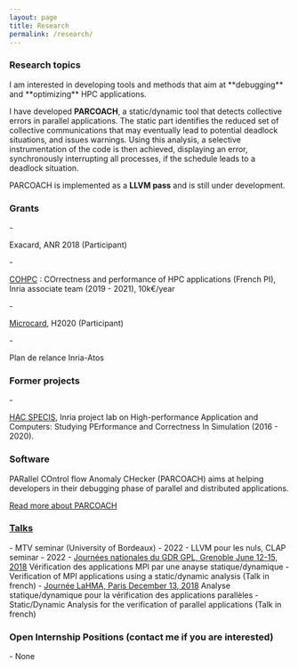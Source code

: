 ```yaml
---
layout: page
title: Research
permalink: /research/
---
```




<div class="panel panel-info" markdown="1">
  <div class="panel-heading">
    <h3 class="panel-title">Research topics</h3>
  </div>
  <div class="panel-body" markdown="1">
I am interested in developing tools and methods that aim at **debugging** and **optimizing** HPC applications.

I have developed **PARCOACH**, a static/dynamic tool that detects collective errors in parallel applications. The static part identifies the reduced set of collective communications that may eventually lead to potential deadlock situations,
 and issues warnings. Using this analysis, a selective instrumentation of the code is then achieved, displaying an error, synchronously
 interrupting all processes, if the schedule leads to a deadlock situation. 

PARCOACH is implemented as a **LLVM pass** and is still under development.
  </div>
</div>


<div class="panel panel-info" markdown="1">
  <div class="panel-heading">
    <h3 class="panel-title">Grants</h3>
  </div>
  <div class="panel-body">
<td markdown="1">
- <p> Exacard, ANR 2018 (Participant) </p> 
- <p> <a href="https://team.inria.fr/cohpc/" target="_blank">COHPC</a> : COrrectness and performance of HPC applications (French PI), Inria associate team (2019 - 2021), 10k€/year </p> 
- <p> <a href="http://www.microcard.eu/index-en.html" target="_blank">Microcard</a>, H2020 (Participant) </p> 
- <p> Plan de relance Inria-Atos </p> 
</td>
  </div>
</div>

<div class="panel panel-info" markdown="1">
  <div class="panel-heading">
    <h3 class="panel-title">Former projects</h3>
  </div>
  <div class="panel-body">
<td markdown="1">
- <p> <a href="http://hacspecis.gforge.inria.fr" target="_blank">HAC SPECIS</a>, Inria project lab on High-performance Application and Computers: Studying PErformance and Correctness In Simulation (2016 - 2020).
</td>
  </div>
</div>

<div class="panel panel-info" markdown="1">
  <div class="panel-heading">
    <h3 class="panel-title">Software</h3>
  </div>
  <div class="panel-body">
PARallel COntrol flow Anomaly CHecker (PARCOACH) aims at helping developers in their debugging phase of parallel and distributed applications.

<a href="https://team.inria.fr/storm/software/parcoach/" target="_blank">Read more about PARCOACH</a>
  </div>
</div>



<link rel="stylesheet" href="https://maxcdn.bootstrapcdn.com/bootstrap/3.3.4/css/bootstrap.min.css">
<link href="//netdna.bootstrapcdn.com/bootstrap/3.0.0/css/bootstrap-glyphicons.css" rel="stylesheet">


<div class="panel-group" id="accordion" markdown="1">
 <div class="panel panel-info">
  <div class="panel-heading">
    <h3 class="panel-title"> <a class="accordion-toggle collapsed" data-toggle="collapse" data-parent="#accordion" href="#collapse2"> Talks</a></h3>
  </div>
  <div id="collapse2" class="panel-collapse collapse">
  <div class="panel-body">
<td markdown="1">
- MTV seminar (University of Bordeaux) - 2022
- LLVM pour les nuls, CLAP seminar - 2022
- <a href="http://gpl2018.imag.fr/index.html" target="_blank">Journées nationales du GDR GPL, Grenoble June 12-15, 2018</a>
   Vérification des applications MPI par une anayse statique/dynamique  -  Verification of MPI applications using a static/dynamic analysis (Talk in french)
- <a href="http://tesson.julien.free.fr/LaMHA/2018/" target="_blank">Journée LaHMA, Paris December 13, 2018</a>
   Analyse statique/dynamique pour la vérification des applications parallèles  -  Static/Dynamic Analysis for the verification of parallel applications (Talk in french)

</td>
  </div>
  </div>
  </div>
</div>


<div class="panel panel-danger" markdown="1">
  <div class="panel-heading">
    <h3 class="panel-title">Open Internship Positions (contact me if you are interested)</h3>
  </div>
  <div class="panel-body">
	- None 
  </div>
</div>
